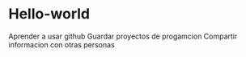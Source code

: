 # Hello-world
Aprender a usar github
Guardar proyectos de progamcion
Compartir informacion con otras personas
